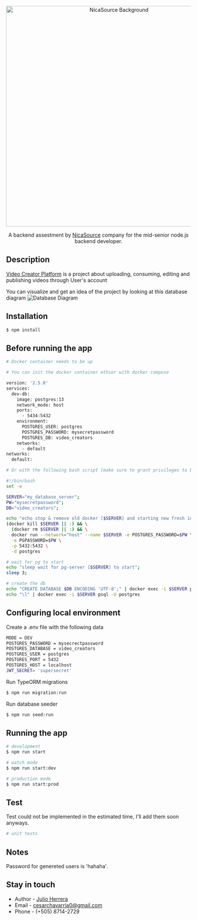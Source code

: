 <p align="center">
  <a href="https://nicasource.com/" target="blank"><img src="https://media-exp1.licdn.com/dms/image/C561BAQG2_kywxM9I3A/company-background_10000/0/1619825388099?e=1653447600&v=beta&t=Tv8R2gp9uxi05FWSMJrQqRwT6L4FpNTzJ-usRPQ_9UI" width="600" alt="NicaSource Background" /></a>
</p>
  <p align="center">A backend assestment by <a href="https://nicasource.com/" target="_blank">NicaSource</a> company for the mid-senior node.js backend developer.</p>

## Description

[Video Creator Platform](https://ns-deployment.herokuapp.com/docs/) is a project about uploading, consuming, editing and publishing videos through User's account

You can visualize and get an idea of the project by looking at this database diagram ![Database Diagram](https://i.postimg.cc/2yf1pX6V/Nica-Source-challenge-drawio-3.png)

## Installation

```bash
$ npm install
```

## Before running the app

```bash
# Docker container needs to be up

# You can init the docker container ethier with docker compose

version: '2.5.0'
services:
  dev-db:
    image: postgres:13
    network_mode: host
    ports:
      - 5434:5432
    environment:
      POSTGRES_USER: postgres
      POSTGRES_PASSWORD: mysecretpassword
      POSTGRES_DB: video_creators
    networks:
      - default
networks:
  default:

# Or with the following bash script (make sure to grant privileges to be able to run it):

#!/bin/bash
set -e

SERVER="my_database_server";
PW="mysecretpassword";
DB="video_creators";

echo "echo stop & remove old docker [$SERVER] and starting new fresh instance of [$SERVER]"
(docker kill $SERVER || :) && \
  (docker rm $SERVER || :) && \
  docker run --network="host" --name $SERVER -e POSTGRES_PASSWORD=$PW \
  -e PGPASSWORD=$PW \
  -p 5432:5432 \
  -d postgres

# wait for pg to start
echo "sleep wait for pg-server [$SERVER] to start";
sleep 3;

# create the db
echo "CREATE DATABASE $DB ENCODING 'UTF-8';" | docker exec -i $SERVER psql -U postgres
echo "\l" | docker exec -i $SERVER psql -U postgres
```

## Configuring local environment

Create a .env file with the following data

```bash
MODE = DEV
POSTGRES_PASSWORD = mysecrectpassword
POSTGRES_DATABASE = video_creators
POSTGRES_USER = postgres
POSTGRES_PORT = 5432
POSTGRES_HOST = localhost
JWT_SECRET= 'supersecret'
```

Run TypeORM migrations

```bash
$ npm run migration:run
```

Run database seeder

```bash
$ npm run seed:run
```

## Running the app

```bash
# development
$ npm run start

# watch mode
$ npm run start:dev

# production mode
$ npm run start:prod
```

## Test

Test could not be implemented in the estimated time, I'll add them soon anyways.

```bash
# unit tests
```

## Notes

Password for genereted users is 'hahaha'.

## Stay in touch

- Author - [Julio Herrera](https://www.linkedin.com/in/devherrera/)
- Email - cesarchavarria0@gmail.com
- Phone - (+505) 8714-2729

